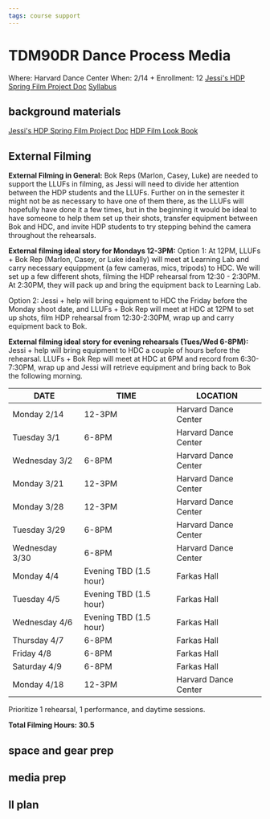 ```yaml
---
tags: course support
---
```

# TDM90DR Dance Process Media

Where: Harvard Dance Center
When: 2/14 +
Enrollment: 12
[Jessi's HDP Spring Film Project Doc](https://hackmd.io/aSPxSVtJSmSSdPBSn47Psw?both)
[Syllabus](https://airtable.com/appOgUGNrRPyW0xRm/tblF0oKLCPhK6TnAe/viwrviYbXixQ3fPBS/recKBIDjp5q6NUtSJ/flde6CJXApRaFoOpC/att4fQNt9FfinRhhD?blocks=hide)

## background materials
[Jessi's HDP Spring Film Project Doc](https://hackmd.io/aSPxSVtJSmSSdPBSn47Psw?both)
[HDP Film Look Book](https://hackmd.io/n6MUuNltSmaJfJP0w3_qwQ?view)

## External Filming 

**External Filming in General:**
Bok Reps (Marlon, Casey, Luke) are needed to support the LLUFs in filming, as Jessi will need to divide her attention between the HDP students and the LLUFs. Further on in the semester it might not be as necessary to have one of them there, as the LLUFs will hopefully have done it a few times, but in the beginning it would be ideal to have someone to help them set up their shots, transfer equipment between Bok and HDC, and invite HDP students to try stepping behind the camera throughout the rehearsals. 

**External filming ideal story for Mondays 12-3PM:**
Option 1:
At 12PM, LLUFs + Bok Rep (Marlon, Casey, or Luke ideally) will meet at Learning Lab and carry necessary equippment (a few cameras, mics, tripods) to HDC. We will set up a few different shots, filming the HDP rehearsal from 12:30 - 2:30PM. At 2:30PM, they will pack up and bring the equipment back to Learning Lab. 

Option 2:
Jessi + help will bring equipment to HDC the Friday before the Monday shoot date, and LLUFs + Bok Rep will meet at HDC at 12PM to set up shots, film HDP rehearsal from 12:30-2:30PM, wrap up and carry equipment back to Bok. 

**External filming ideal story for evening rehearsals (Tues/Wed 6-8PM):**
Jessi + help will bring equipment to HDC a couple of hours before the rehearsal. LLUFs + Bok Rep will meet at HDC at 6PM and record from 6:30-7:30PM, wrap up and Jessi will retrieve equipment and bring back to Bok the following morning. 



| DATE | TIME | LOCATION |
| -------- | -------- | -------- |
| Monday 2/14    | 12-3PM     | Harvard Dance Center     |
| Tuesday 3/1     | 6-8PM    | Harvard Dance Center    |
| Wednesday 3/2    | 6-8PM     | Harvard Dance Center    |
| Monday 3/21     | 12-3PM     | Harvard Dance Center     |
| Monday 3/28      | 12-3PM    | Harvard Dance Center    |
| Tuesday 3/29    | 6-8PM     | Harvard Dance Center    |
| Wednesday 3/30   | 6-8PM    | Harvard Dance Center     |
| Monday 4/4 |   Evening TBD (1.5 hour)  | Farkas Hall    |
| Tuesday 4/5     | Evening TBD (1.5 hour)    | Farkas Hall    |
| Wednesday 4/6    | Evening TBD (1.5 hour)     | Farkas Hall     |
| Thursday 4/7    | 6-8PM    | Farkas Hall    |
| Friday 4/8    | 6-8PM     | Farkas Hall    |
| Saturday 4/9     | 6-8PM     | Farkas Hall     |
| Monday 4/18     | 12-3PM     | Harvard Dance Center    |

Prioritize 1 rehearsal, 1 performance, and daytime sessions.

**Total Filming Hours: 30.5**

## space and gear prep
## media prep
## ll plan